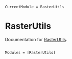 ```@meta
CurrentModule = RasterUtils
```

# RasterUtils

Documentation for [RasterUtils](https://github.com/rafaqz/RasterUtils.jl).

```@index
```

```@autodocs
Modules = [RasterUtils]
```
